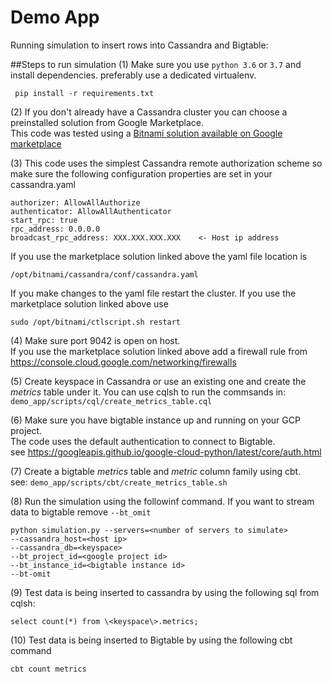 # Demo App
Running simulation to insert rows into Cassandra and Bigtable:

##Steps to run simulation
(1) Make sure you use `python 3.6` or `3.7` and install dependencies. 
preferably use a dedicated virtualenv.  

  ``` pip install -r requirements.txt```  

(2) If you don't already have a Cassandra cluster you can choose a preinstalled 
   solution from Google Marketplace.    
This code was tested using a [Bitnami solution available on Google marketplace](https://console.cloud.google.com/marketplace/details/bitnami-launchpad/cassandra)  

(3) This code uses the simplest Cassandra remote authorization scheme 
 so make sure the following configuration properties are set in your cassandra.yaml  
 ```
 authorizer: AllowAllAuthorize
 authenticator: AllowAllAuthenticator
 start_rpc: true
 rpc_address: 0.0.0.0
 broadcast_rpc_address: XXX.XXX.XXX.XXX    <- Host ip address
```  
 If you use the marketplace solution linked above the yaml file location is
 
```/opt/bitnami/cassandra/conf/cassandra.yaml```  

 If you make changes to the yaml file restart the cluster. 
 If you use the marketplace solution linked above use
 
```sudo /opt/bitnami/ctlscript.sh restart```
 
 
(4) Make sure port 9042 is open on host.    
 If you use the marketplace solution linked above add a firewall rule
 from https://console.cloud.google.com/networking/firewalls
 
(5) Create keyspace in Cassandra or use an existing one and create 
  the *metrics* table under it. You can use cqlsh to run the commsands in:  
```demo_app/scripts/cql/create_metrics_table.cql```

(6) Make sure you have bigtable instance up and running on your GCP project.  
  The code uses the default authentication to connect to Bigtable.  
  see https://googleapis.github.io/google-cloud-python/latest/core/auth.html  

(7) Create a bigtable *metrics* table and *metric* column family using cbt.   
  see: ```demo_app/scripts/cbt/create_metrics_table.sh```  


(8) Run the simulation using the followinf command. If you want to stream data to bigtable remove ```--bt_omit```
``` 
python simulation.py --servers=<number of servers to simulate>
--cassandra_host=<host ip> 
--cassandra_db=<keyspace>
--bt_project_id=<google project id>
--bt_instance_id=<bigtable instance id>
--bt-omit
```

(9) Test data is being inserted to cassandra by using the following sql from cqlsh:

 ```select count(*) from \<keyspace\>.metrics;```  
 
(10) Test data is being inserted to Bigtable by using the following cbt command

 ```cbt count metrics```
    
    
